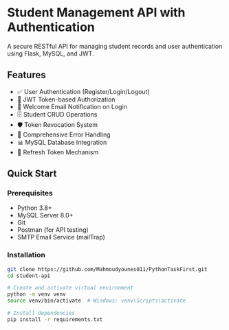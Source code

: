 # Student Management API with Authentication

A secure RESTful API for managing student records and user authentication using Flask, MySQL, and JWT.

## Features
- ✅ User Authentication (Register/Login/Logout)
- 🔑 JWT Token-based Authorization
- 📧 Welcome Email Notification on Login
- 🗄️ Student CRUD Operations
- 🛡️ Token Revocation System
- 🚨 Comprehensive Error Handling
- 📊 MySQL Database Integration
- 🔄 Refresh Token Mechanism

## Quick Start

### Prerequisites
- Python 3.8+
- MySQL Server 8.0+
- Git
- Postman (for API testing)
- SMTP Email Service (mailTrap)

### Installation
```bash
git clone https://github.com/Mahmoudyounes011/PythonTaskFirst.git
cd student-api

# Create and activate virtual environment
python -m venv venv
source venv/bin/activate  # Windows: venv\Scripts\activate

# Install dependencies
pip install -r requirements.txt
